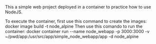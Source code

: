 This a simple web project deployed in a container to practice how to use NodeJS.

To execute the container, first use this command to create the images: docker image build -t node_alpine
Then use this comando to run the container: docker container run --name node_webapp -p 3000:3000 -v ~/pwd/app:/usr/src/app/simple_node_webapp/app -d node_alpine
